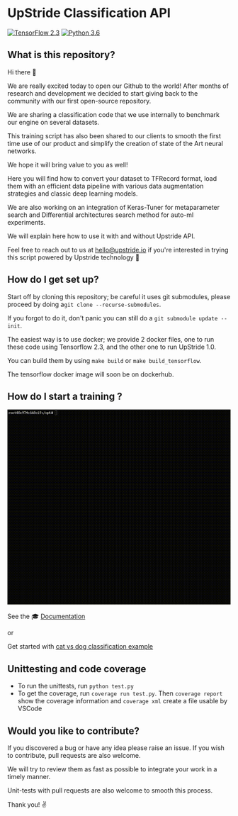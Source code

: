 # UpStride Classification API

[![TensorFlow 2.3](https://img.shields.io/badge/TensorFlow-2.3-FF6F00?logo=tensorflow)](https://github.com/tensorflow/tensorflow/releases/tag/v2.3.0)
[![Python 3.6](https://img.shields.io/badge/Python-3.6-3776AB)](https://www.python.org/downloads/release/python-360/)


## What is this repository?

Hi there 👋

We are really excited today to open our Github to the world! After months of research and development we decided to start giving back to the community with our first open-source repository.

We are sharing a classification code that we use internally to benchmark our engine on several datasets.

This training script has also been shared to our clients to smooth the first time use of our product and  simplify the creation of state of the Art neural networks.

We hope it will bring value to you as well!

Here you will find how to convert your dataset to TFRecord format, load them with an efficient data pipeline with various data augmentation strategies and classic deep learning models.

We are also working on an integration of Keras-Tuner for metaparameter search and Differential architectures search method for auto-ml experiments.

We will explain here how to use it with and without Upstride API. 

Feel free to reach out to us at hello@upstride.io if you're interested in trying this script powered by Upstride technology 🚀


## How do I get set up?

Start off by cloning this repository; be careful it uses git submodules, please proceed by doing a`git clone --recurse-submodules`. 

If you forgot to do it, don't panic you can still do a `git submodule update --init`.

The easiest way is to use docker; we provide 2 docker files, one to run these code using Tensorflow 2.3, and the other one to run UpStride 1.0. 

You can build them by using `make build` or `make build_tensorflow`.

The tensorflow docker image will soon be on dockerhub. 


## How do I start a training ?

![training](ressources/training.gif)



See the 🎓 [Documentation](documentation/doc.md)

or

Get started with [cat vs dog classification example](documentation/cat_dog.ipynb)

## Unittesting and code coverage
* To run the unittests, run `python test.py`
* To get the coverage, run `coverage run test.py`. Then `coverage report` show the coverage information and `coverage xml` create a file usable by VSCode

## Would you like to contribute?

If you discovered a bug or have any idea please raise an issue. If you wish to contribute, pull requests are also welcome. 

We will try to review them as fast as possible to integrate your work in a timely manner. 

Unit-tests with pull requests are also welcome to smooth this process.

Thank you!
✌️
